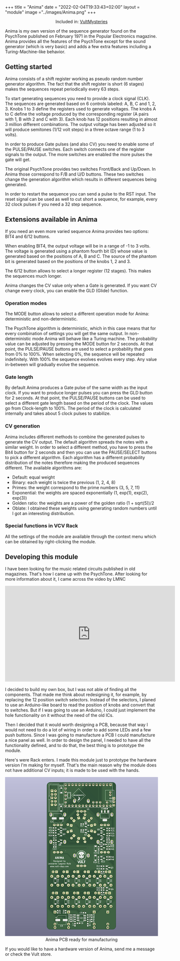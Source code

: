 +++
title = "Anima"
date = "2022-02-04T19:33:43+02:00"
layout = "module"
image ="../images/Anima.png"
+++

<center>Included in: <a href="/mysteries/" class="btn btn-primary" role="button">VultMysteries</a> </center>

Anima is my own version of the sequence generator found on the PsychTone published on February 1971 in the Popular Electronics magazine. Anima provides all the features of the PsychTone except for the sound generator (which is very basic) and adds a few extra features including a Turing-Machine-like behavior.

## Getting started

Anima consists of a shift register working as pseudo random number generator algorithm. The fact that the shift register is short (6 stages) makes the sequences repeat periodically every 63 steps.

To start generating sequences you need to provide a clock signal (CLK). The sequences are generated based on 6 controls labeled: A, B, C and 1, 2, 3. Knobs 1 to 3 define the registers used to generate voltages. The knobs A to C define the voltage produced by the corresponding register (A pairs with 1, B with 2 and C with 3). Each knob has 12 positions resulting in almost 3 million different combinations. The output voltage has been adjusted so it will produce semitones (1/12 volt steps) in a three octave range (1 to 3 volts).

In order to produce Gate pulses (and also CV) you need to enable some of the PULSE/PAUSE switches. Each switch connects one of the register signals to the output. The more switches are enabled the more pulses the gate will get.

The original PsychTone provides two switches Front/Back and Up/Down. In Anima those correspond to F/B and U/D buttons. These two switches change the generation algorithm which results in different sequences being generated.

In order to restart the sequence you can send a pulse to the RST input. The reset signal can be used as well to cut short a sequence, for example, every 32 clock pulses if you need a 32 step sequence.

## Extensions available in Anima

If you need an even more varied sequence Anima provides two options: BIT4 and 6/12 buttons.

When enabling BIT4, the output voltage will be in a range of -1 to 3 volts. The voltage is generated using a phantom fourth bit (D) whose value is generated based on the positions of A, B and C. The source of the phantom bit is generated based on the positions of the knobs 1, 2 and 3.

The 6/12 button allows to select a longer register (12 stages). This makes the sequences much longer.

Anima changes the CV value only when a Gate is generated. If you want CV change every clock, you can enable the GLD (Glide) function.

### Operation modes

The MODE button allows to select a different operation mode for Anima: deterministic and non-deterministic.

The PsychTone algorithm is deterministic, which in this case means that for every combination of settings you will get the same output. In non-deterministic mode Anima will behave like a Turing machine. The probability value can be adjusted by pressing the MODE button for 2 seconds. At that point, the PULSE/PAUSE buttons are used to select a probability that goes from 0% to 100%. When selecting 0%, the sequence will be repeated indefinitely. With 100% the sequence evolves evolves every step. Any value in-between will gradually evolve the sequence.

### Gate length

By default Anima produces a Gate pulse of the same width as the input clock. If you want to produce longer pulses you can press the GLD button for 2 seconds. At that point, the PULSE/PAUSE buttons can be used to select a different gate length based on the period of the clock. The values go from Clock-length to 100%. The period of the clock is calculated internally and takes about 5 clock pulses to stabilize.

### CV generation

Anima includes different methods to combine the generated pulses to generate the CV output. The default algorithm spreads the notes with a similar weight. In order to select a different method, you have to press the Bit4 button for 2 seconds and then you can use the PAUSE/SELECT buttons to pick a different algorithm. Each algorithm has a different probability distribution of the notes therefore making the produced sequences different. The available algorithms are:

- Default: equal weight
- Binary: each weight is twice the previous (1, 2, 4, 8)
- Primes: the weight correspond to the prime numbers (3, 5, 7, 11)
- Exponential: the weights are spaced exponentially (1, exp(1), exp(2), exp(3))
- Golden ratio: the weights are a power of the golden ratio (1 + sqrt(5))/2
- Oblate: I obtained these weights using generating random numbers until I got an interesting distribution.

### Special functions in VCV Rack

All the settings of the module are available through the context menu which can be obtained by right-clicking the module.

## Developing this module

I have been looking for the music related circuits published in old magazines. That's how I came up with the PsychTone. After looking for more information about it, I came across the video by LMNC


<iframe width="560" height="315" src="https://www.youtube.com/embed/3-iTcMpbOFE" title="YouTube video player" frameborder="0" allow="accelerometer; autoplay; clipboard-write; encrypted-media; gyroscope; picture-in-picture" allowfullscreen></iframe>


I decided to build my own box, but I was not able of finding all the components. That made me think about redesigning it, for example, by replacing the 12 position switch selectors. Instead of the selectors, I planed to use an Arduino-like board to read the position of knobs and convert that to switches. But if I was going to use an Arduino, I could just implement the hole functionality on it without the need of the old ICs.

Then I decided that it would worth designing a PCB, because that way I would not need to do a lot of wiring in order to add some LEDs and a few push buttons. Since I was going to manufacture a PCB I could manufacture a nice panel as well. In order to design the panel, I needed to have all the functionality defined, and to do that, the best thing is to prototype the module.

Here's were Rack enters. I made this module just to prototype the hardware version I'm making for myself. That's the main reason why the module does not have additional CV inputs; it is made to be used with the hands.


<center><img src="../images/Anima-PCB.png"> </center>
<center>Anima PCB ready for manufacturing</center>

If you would like to have a hardware version of Anima, send me a message or check the Vult store.


